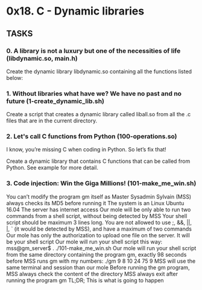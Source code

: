 # 0x18. C - Dynamic libraries

## TASKS

### 0. A library is not a luxury but one of the necessities of life (libdynamic.so, main.h)
Create the dynamic library libdynamic.so containing all the functions listed below:

### 1. Without libraries what have we? We have no past and no future (1-create_dynamic_lib.sh)
Create a script that creates a dynamic library called liball.so from all the .c files that are in the current directory.

### 2. Let's call C functions from Python (100-operations.so)
I know, you’re missing C when coding in Python. So let’s fix that!

Create a dynamic library that contains C functions that can be called from Python. See example for more detail.

### 3. Code injection: Win the Giga Millions! (101-make_me_win.sh)
You can’t modify the program gm itself as Master Sysadmin Sylvain (MSS) always checks its MD5 before running it
The system is an Linux Ubuntu 16.04
The server has internet access
Our mole will be only able to run two commands from a shell script, without being detected by MSS
Your shell script should be maximum 3 lines long. You are not allowed to use ;, &&, ||, |, ` (it would be detected by MSS), and have a maximum of two commands
Our mole has only the authorization to upload one file on the server. It will be your shell script
Our mole will run your shell script this way: mss@gm_server$ . ./101-make_me_win.sh
Our mole will run your shell script from the same directory containing the program gm, exactly 98 seconds before MSS runs gm with my numbers: ./gm 9 8 10 24 75 9
MSS will use the same terminal and session than our mole
Before running the gm program, MSS always check the content of the directory
MSS always exit after running the program gm
TL;DR; This is what is going to happen
